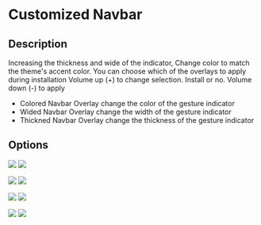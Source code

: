 # Customized Navbar

## Description
 Increasing the thickness and wide of the indicator, Change color to match the theme's accent color.
 You can choose which of the overlays to apply during installation
 Volume up (+) to change selection. Install or no.
 Volume down (-) to apply
- Colored Navbar Overlay change the color of the gesture indicator
- Wided Navbar Overlay change the width of the gesture indicator
- Thickned Navbar Overlay change the thickness of the gesture indicator

## Options

![](https://github.com/PycmShoma/CustomNavbarConstructor/blob/main/assets/0-1-1-choose.png)
![](https://github.com/PycmShoma/CustomNavbarConstructor/blob/main/assets/0-1-1-result.png)

![](https://github.com/PycmShoma/CustomNavbarConstructor/blob/main/assets/1-0-0-choose.png)
![](https://github.com/PycmShoma/CustomNavbarConstructor/blob/main/assets/1-0-0-result.png)

![](https://github.com/PycmShoma/CustomNavbarConstructor/blob/main/assets/1-1-0-choose.png)
![](https://github.com/PycmShoma/CustomNavbarConstructor/blob/main/assets/1-1-0-result.png)

![](https://github.com/PycmShoma/CustomNavbarConstructor/blob/main/assets/1-1-1-choose.png)
![](https://github.com/PycmShoma/CustomNavbarConstructor/blob/main/assets/1-1-1-result.png)
